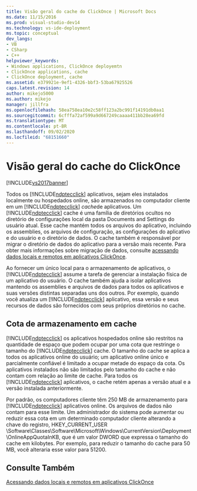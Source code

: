 ```yaml
---
title: Visão geral do cache do ClickOnce | Microsoft Docs
ms.date: 11/15/2016
ms.prod: visual-studio-dev14
ms.technology: vs-ide-deployment
ms.topic: conceptual
dev_langs:
- VB
- CSharp
- C++
helpviewer_keywords:
- Windows applications, ClickOnce deployemtn
- ClickOnce applications, cache
- ClickOnce deployment, cache
ms.assetid: e379921e-9ef1-4326-bbf3-53ba67925526
caps.latest.revision: 14
author: mikejo5000
ms.author: mikejo
manager: jillfra
ms.openlocfilehash: 58ea758ea10e2c58ff123a2bc991f14191db0aa1
ms.sourcegitcommit: 6cfffa72af599a9d667249caaaa411bb28ea69fd
ms.translationtype: MT
ms.contentlocale: pt-BR
ms.lasthandoff: 09/02/2020
ms.locfileid: "68151660"
---
```

# <a name="clickonce-cache-overview"></a>Visão geral do cache do ClickOnce
[!INCLUDE[vs2017banner](../includes/vs2017banner.md)]

Todos os [!INCLUDE[ndptecclick](../includes/ndptecclick-md.md)] aplicativos, sejam eles instalados localmente ou hospedados online, são armazenados no computador cliente em um [!INCLUDE[ndptecclick](../includes/ndptecclick-md.md)] *cache*de aplicativos. Um [!INCLUDE[ndptecclick](../includes/ndptecclick-md.md)] cache é uma família de diretórios ocultos no diretório de configurações local da pasta Documents and Settings do usuário atual. Esse cache mantém todos os arquivos do aplicativo, incluindo os assemblies, os arquivos de configuração, as configurações do aplicativo e do usuário e o diretório de dados. O cache também é responsável por migrar o diretório de dados do aplicativo para a versão mais recente. Para obter mais informações sobre migração de dados, consulte [acessando dados locais e remotos em aplicativos ClickOnce](../deployment/accessing-local-and-remote-data-in-clickonce-applications.md).  
  
 Ao fornecer um único local para o armazenamento de aplicativos, o [!INCLUDE[ndptecclick](../includes/ndptecclick-md.md)] assume a tarefa de gerenciar a instalação física de um aplicativo do usuário. O cache também ajuda a isolar aplicativos mantendo os assemblies e arquivos de dados para todos os aplicativos e suas versões distintas separadas uns dos outros. Por exemplo, quando você atualiza um [!INCLUDE[ndptecclick](../includes/ndptecclick-md.md)] aplicativo, essa versão e seus recursos de dados são fornecidos com seus próprios diretórios no cache.  
  
## <a name="cache-storage-quota"></a>Cota de armazenamento em cache  
 [!INCLUDE[ndptecclick](../includes/ndptecclick-md.md)] os aplicativos hospedados online são restritos na quantidade de espaço que podem ocupar por uma cota que restringe o tamanho do [!INCLUDE[ndptecclick](../includes/ndptecclick-md.md)] cache. O tamanho do cache se aplica a todos os aplicativos online do usuário; um aplicativo online único e parcialmente confiável é limitado a ocupar metade do espaço da cota. Os aplicativos instalados não são limitados pelo tamanho do cache e não contam com relação ao limite de cache. Para todos os [!INCLUDE[ndptecclick](../includes/ndptecclick-md.md)] aplicativos, o cache retém apenas a versão atual e a versão instalada anteriormente.  
  
 Por padrão, os computadores cliente têm 250 MB de armazenamento para [!INCLUDE[ndptecclick](../includes/ndptecclick-md.md)] aplicativos online. Os arquivos de dados não contam para esse limite. Um administrador do sistema pode aumentar ou reduzir essa cota em um determinado computador cliente alterando a chave do registro, HKEY_CURRENT_USER \Software\Classes\Software\Microsoft\Windows\CurrentVersion\Deployment\OnlineAppQuotaInKB, que é um valor DWORD que expressa o tamanho do cache em kilobytes. Por exemplo, para reduzir o tamanho do cache para 50 MB, você alteraria esse valor para 51200.  
  
## <a name="see-also"></a>Consulte Também  
 [Acessando dados locais e remotos em aplicativos ClickOnce](../deployment/accessing-local-and-remote-data-in-clickonce-applications.md)
